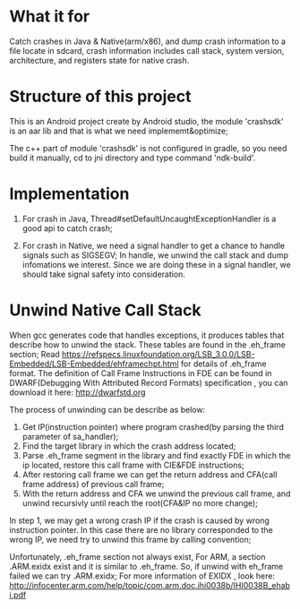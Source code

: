 # What it for

  Catch crashes in Java & Native(arm/x86), and dump crash information to a file locate in sdcard, crash information includes call stack, system version, architecture, and registers state for native crash.
  
# Structure of this project
  
  This is an Android project create by Android studio, the module 'crashsdk' is an aar lib and that is what we need implememt&optimize; 
  
  The c++ part of module 'crashsdk' is not configured in gradle, so you need build it manually, cd to jni directory and type command 'ndk-build'.

# Implementation

  1. For crash in Java, Thread#setDefaultUncaughtExceptionHandler is a good api to catch crash; 
  
  2. For crash in Native, we need a signal handler to get a chance to handle signals such as SIGSEGV; In handle, we unwind the call stack and dump infomations we interest. Since we are doing these in a signal handler, we should take signal safety into consideration. 

# Unwind Native Call Stack
	
  When gcc generates code that handles exceptions, it produces tables that describe how to unwind the stack. These tables are found in the .eh_frame section; Read https://refspecs.linuxfoundation.org/LSB_3.0.0/LSB-Embedded/LSB-Embedded/ehframechpt.html for details of .eh_frame format. The definition of Call Frame Instructions in FDE can be found in DWARF(Debugging With Attributed Record Formats) specification , you can download it here: http://dwarfstd.org

  The process of unwinding can be describe as below:
  1. Get IP(instruction pointer) where program crashed(by parsing the third parameter of sa_handler);
  2. Find the target library in which the crash address located;
  3. Parse .eh_frame segment in the library and find exactly FDE in which the ip located, restore this call frame with CIE&FDE instructions;
  4. After restoring call frame we can get the return address and CFA(call frame address) of previous call frame;
  5. With the return address and CFA we unwind the previous call frame, and unwind recursivly until reach the root(CFA&IP no more change);

  In step 1, we may get a wrong crash IP if the crash is caused by wrong instruction pointer. In this case there are no library corresponded to the wrong IP, we need try to unwind this frame by calling convention;

  Unfortunately, .eh_frame section not always exist, For ARM, a section .ARM.exidx exist and it is similar to .eh_frame. So, if unwind with eh_frame failed we can try .ARM.exidx; For more information of EXIDX , look here: http://infocenter.arm.com/help/topic/com.arm.doc.ihi0038b/IHI0038B_ehabi.pdf
